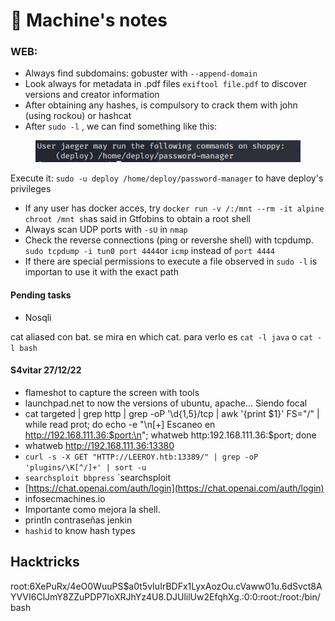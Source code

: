 # 🌴 Machine's notes

### WEB:

* Always find subdomains: gobuster with `--append-domain`
* Look always for metadata in .pdf files `exiftool file.pdf` to discover versions and creator information
* After obtaining any hashes, is compulsory to crack them with john (using rockou) or hashcat
* After `sudo -l` , we can find something  like this:&#x20;

<figure><img src="../.gitbook/assets/imagen (11).png" alt=""><figcaption></figcaption></figure>

Execute it: `sudo -u deploy /home/deploy/password-manager` to have deploy's privileges

* If any user has docker acces, try `docker run -v /:/mnt --rm -it alpine chroot /mnt sh`as said in Gtfobins to obtain a root shell
* Always scan UDP ports with `-sU` in `nmap`
* Check the reverse connections (ping or revershe shell) with tcpdump. `sudo tcpdump -i tun0 port 4444`or `icmp` instead of `port 4444` &#x20;
* If there are special permissions to execute a file observed in `sudo -l` is importan to use it with the exact path



#### Pending tasks

* Nosqli

cat aliased con bat. se mira en which cat. para verlo es `cat -l java` o `cat -l bash`

#### S4vitar 27/12/22

* flameshot to capture the screen with tools
* launchpad.net to now the versions of ubuntu, apache... Siendo focal&#x20;
* cat targeted | grep http | grep -oP '\d{1,5}/tcp | awk '{print $1}' FS="/" | while read prot; do echo -e "\n\[+] Escaneo en http://192.168.111.36:$port:\n"; whatweb http:192.168.111.36:$port; done
* whatweb http://192.168.111.36:13380
* `curl -s -X GET "HTTP://LEEROY.htb:13389/" | grep -oP 'plugins/\K[^/]+' | sort -u`
* `searchsploit bbpress` \`searchsploit&#x20;
* [https://chat.openai.com/auth/login](https://chat.openai.com/auth/login)
* infosecmachines.io
* Importante como mejora la shell.
* println contraseñas jenkin
* `hashid` to know hash types

## Hacktricks&#x20;

root:$6$XePuRx/4eO0WuuPS$a0t5vIuIrBDFx1LyxAozOu.cVaww01u.6dSvct8AYVVI6ClJmY8ZZuPDP7IoXRJhYz4U8.DJUlilUw2EfqhXg.:0:0:root:/root:/bin/bash
